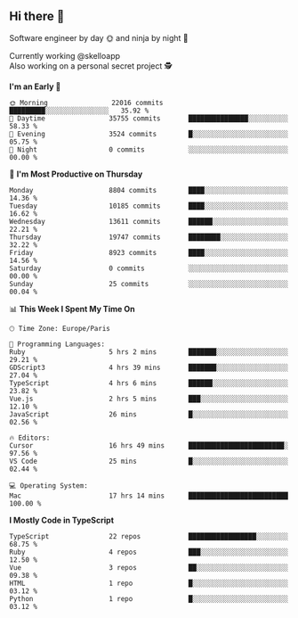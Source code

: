 ## Hi there 👋

Software engineer by day 🌞 and ninja by night 🌝

Currently working @skelloapp <br>
Also working on a personal secret project 🕵️

<!--START_SECTION:waka-->
**I'm an Early 🐤** 

```text
🌞 Morning                22016 commits       █████████░░░░░░░░░░░░░░░░   35.92 % 
🌆 Daytime                35755 commits       ███████████████░░░░░░░░░░   58.33 % 
🌃 Evening                3524 commits        █░░░░░░░░░░░░░░░░░░░░░░░░   05.75 % 
🌙 Night                  0 commits           ░░░░░░░░░░░░░░░░░░░░░░░░░   00.00 % 
```
📅 **I'm Most Productive on Thursday** 

```text
Monday                   8804 commits        ████░░░░░░░░░░░░░░░░░░░░░   14.36 % 
Tuesday                  10185 commits       ████░░░░░░░░░░░░░░░░░░░░░   16.62 % 
Wednesday                13611 commits       ██████░░░░░░░░░░░░░░░░░░░   22.21 % 
Thursday                 19747 commits       ████████░░░░░░░░░░░░░░░░░   32.22 % 
Friday                   8923 commits        ████░░░░░░░░░░░░░░░░░░░░░   14.56 % 
Saturday                 0 commits           ░░░░░░░░░░░░░░░░░░░░░░░░░   00.00 % 
Sunday                   25 commits          ░░░░░░░░░░░░░░░░░░░░░░░░░   00.04 % 
```


📊 **This Week I Spent My Time On** 

```text
🕑︎ Time Zone: Europe/Paris

💬 Programming Languages: 
Ruby                     5 hrs 2 mins        ███████░░░░░░░░░░░░░░░░░░   29.21 % 
GDScript3                4 hrs 39 mins       ███████░░░░░░░░░░░░░░░░░░   27.04 % 
TypeScript               4 hrs 6 mins        ██████░░░░░░░░░░░░░░░░░░░   23.82 % 
Vue.js                   2 hrs 5 mins        ███░░░░░░░░░░░░░░░░░░░░░░   12.10 % 
JavaScript               26 mins             █░░░░░░░░░░░░░░░░░░░░░░░░   02.56 % 

🔥 Editors: 
Cursor                   16 hrs 49 mins      ████████████████████████░   97.56 % 
VS Code                  25 mins             █░░░░░░░░░░░░░░░░░░░░░░░░   02.44 % 

💻 Operating System: 
Mac                      17 hrs 14 mins      █████████████████████████   100.00 % 
```

**I Mostly Code in TypeScript** 

```text
TypeScript               22 repos            █████████████████░░░░░░░░   68.75 % 
Ruby                     4 repos             ███░░░░░░░░░░░░░░░░░░░░░░   12.50 % 
Vue                      3 repos             ██░░░░░░░░░░░░░░░░░░░░░░░   09.38 % 
HTML                     1 repo              █░░░░░░░░░░░░░░░░░░░░░░░░   03.12 % 
Python                   1 repo              █░░░░░░░░░░░░░░░░░░░░░░░░   03.12 % 
```




<!--END_SECTION:waka-->

<!--
**antoinelncl/antoinelncl** is a ✨ _special_ ✨ repository because its `README.md` (this file) appears on your GitHub profile.

Here are some ideas to get you started:

- 🔭 I’m currently working on ...
- 🌱 I’m currently learning ...
- 👯 I’m looking to collaborate on ...
- 🤔 I’m looking for help with ...
- 💬 Ask me about ...
- 📫 How to reach me: ...
- 😄 Pronouns: ...
- ⚡ Fun fact: ...
-->
